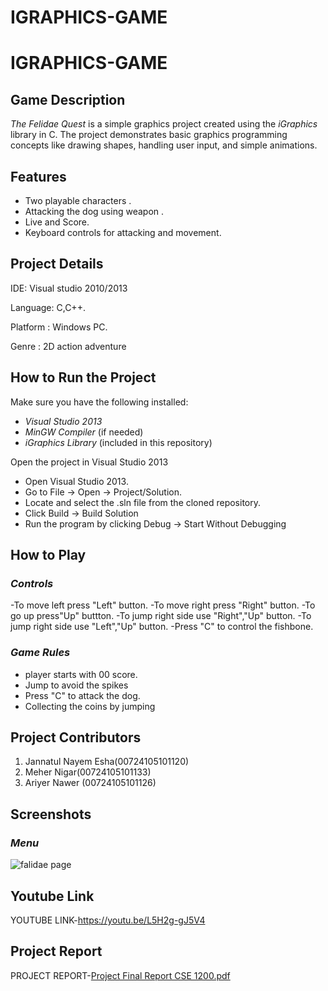 # IGRAPHICS-GAME
# IGRAPHICS-GAME
## Game Description

*The Felidae Quest* is a simple graphics project created using the *iGraphics* library in C. The project demonstrates basic graphics programming concepts like drawing shapes, handling user input, and simple animations.

## Features
- Two playable characters .
- Attacking  the dog using weapon .
- Live and Score.
- Keyboard controls for attacking  and movement.
  



## Project Details
IDE: Visual studio 2010/2013

Language: C,C++.

Platform : Windows PC.

Genre : 2D action adventure


## How to Run the Project

Make sure you have the following installed:
- *Visual Studio 2013*
- *MinGW Compiler* (if needed)
- *iGraphics Library* (included in this repository)


Open the project in Visual Studio 2013
- Open Visual Studio 2013.
- Go to File → Open → Project/Solution.
- Locate and select the .sln file from the cloned repository.
- Click Build → Build Solution
- Run the program by clicking Debug → Start Without Debugging


## How to Play

### *Controls*
-To move left press "Left" button.
-To move right press "Right" button.
-To go up press"Up" buttton.
-To jump right side use "Right","Up" button.
-To jump right side use "Left","Up" button.
-Press "C" to control the fishbone.
### *Game Rules*

-  player starts with 00 score.
- Jump to avoid the spikes
- Press "C" to attack the dog.
- Collecting the coins by jumping

## Project Contributors

1. Jannatul Nayem Esha(00724105101120)
2. Meher Nigar(00724105101133)
3. Ariyer Nawer (00724105101126)
   


## Screenshots



### *Menu*

![falidae page](https://github.com/user-attachments/assets/9534c69f-42da-4850-82ec-e35abe370101)


## Youtube Link
YOUTUBE LINK-https://youtu.be/L5H2g-gJ5V4
## Project Report
PROJECT REPORT-[Project Final Report CSE 1200.pdf](https://github.com/user-attachments/files/22505335/Project.Final.Report.CSE.1200.pdf)
